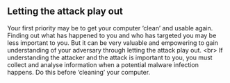 
## Letting the attack play out

Your first priority may be to get your computer ‘clean’ and usable again. Finding out what has happened to you and who has targeted you may be less important to you. But it can be very valuable and empowering to gain understanding of your adversary through letting the attack play out.
&lt;br&gt;
If understanding the attacker and the attack is important to you, you must collect and analyse information when a potential malware infection happens. Do this before ‘cleaning’ your computer.
